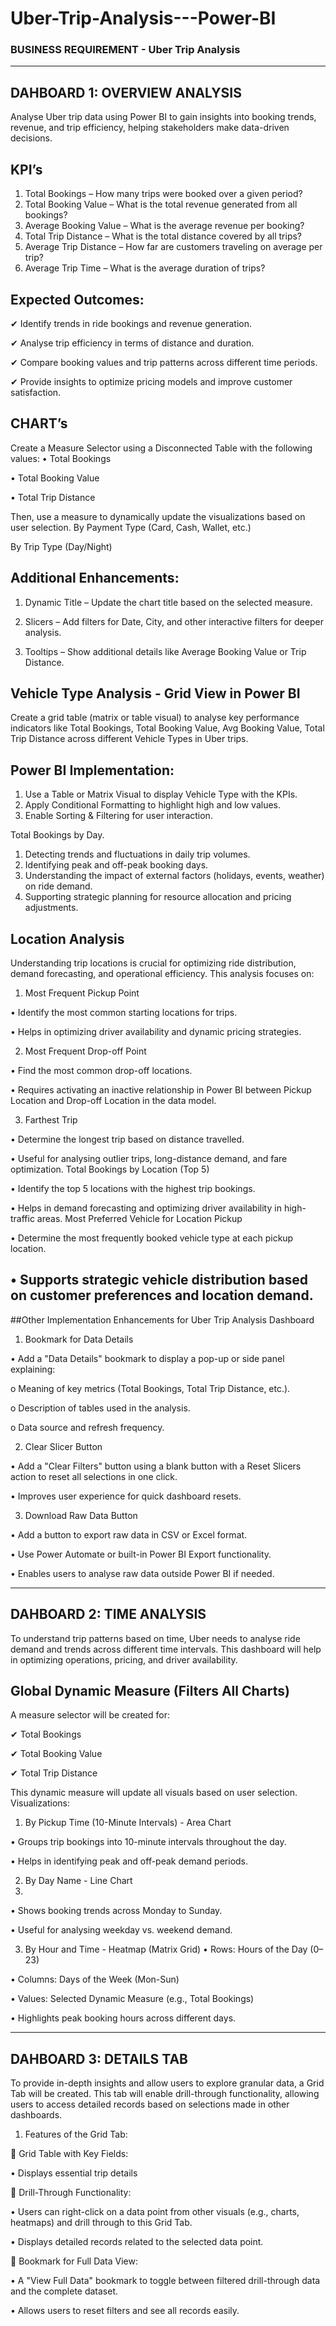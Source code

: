 # Uber-Trip-Analysis---Power-BI

### BUSINESS REQUIREMENT - Uber Trip Analysis

---

## DAHBOARD 1: OVERVIEW ANALYSIS
Analyse Uber trip data using Power BI to gain insights into booking trends, revenue, and trip efficiency, helping stakeholders make data-driven decisions.

## KPI’s
1.	Total Bookings – How many trips were booked over a given period?
2.	Total Booking Value – What is the total revenue generated from all bookings?
3.	Average Booking Value – What is the average revenue per booking?
4.	Total Trip Distance – What is the total distance covered by all trips?
5.	Average Trip Distance – How far are customers traveling on average per trip?
6.	Average Trip Time – What is the average duration of trips?

## Expected Outcomes:
✔ Identify trends in ride bookings and revenue generation.

✔ Analyse trip efficiency in terms of distance and duration.

✔ Compare booking values and trip patterns across different time periods.

✔ Provide insights to optimize pricing models and improve customer satisfaction.

## CHART’s
Create a Measure Selector using a Disconnected Table with the following values:
•	Total Bookings

•	Total Booking Value

•	Total Trip Distance

Then, use a measure to dynamically update the visualizations based on user selection.
By Payment Type (Card, Cash, Wallet, etc.)

By Trip Type (Day/Night)

## Additional Enhancements:
1. Dynamic Title – Update the chart title based on the selected measure.
   
2. Slicers – Add filters for Date, City, and other interactive filters for deeper analysis.
   
3. Tooltips – Show additional details like Average Booking Value or Trip Distance.
   
## Vehicle Type Analysis - Grid View in Power BI

Create a grid table (matrix or table visual) to analyse key performance indicators like Total Bookings, Total Booking Value, Avg Booking Value, Total Trip Distance across different Vehicle Types in Uber trips.

## Power BI Implementation:
1. Use a Table or Matrix Visual to display Vehicle Type with the KPIs.
2. Apply Conditional Formatting to highlight high and low values.
3. Enable Sorting & Filtering for user interaction.
 
Total Bookings by Day.
1. Detecting trends and fluctuations in daily trip volumes.
2. Identifying peak and off-peak booking days.
3. Understanding the impact of external factors (holidays, events, weather) on ride demand.
4. Supporting strategic planning for resource allocation and pricing adjustments.

## Location Analysis
Understanding trip locations is crucial for optimizing ride distribution, demand forecasting, and operational efficiency. This analysis focuses on:

1. Most Frequent Pickup Point

•	Identify the most common starting locations for trips.

•	Helps in optimizing driver availability and dynamic pricing strategies.

2. Most Frequent Drop-off Point
 
•	Find the most common drop-off locations.

•	Requires activating an inactive relationship in Power BI between Pickup Location and Drop-off Location in the data model.

3. Farthest Trip
   
•	Determine the longest trip based on distance travelled.

•	Useful for analysing outlier trips, long-distance demand, and fare optimization.
Total Bookings by Location (Top 5)

•	Identify the top 5 locations with the highest trip bookings.

•	Helps in demand forecasting and optimizing driver availability in high-traffic areas.
Most Preferred Vehicle for Location Pickup

•	Determine the most frequently booked vehicle type at each pickup location.

•	Supports strategic vehicle distribution based on customer preferences and location demand.
---
##Other Implementation Enhancements for Uber Trip Analysis Dashboard
1. Bookmark for Data Details
   
•	Add a "Data Details" bookmark to display a pop-up or side panel explaining:

o	Meaning of key metrics (Total Bookings, Total Trip Distance, etc.).

o	Description of tables used in the analysis.

o	Data source and refresh frequency.

2. Clear Slicer Button
   
•	Add a "Clear Filters" button using a blank button with a Reset Slicers action to reset all selections in one click.

•	Improves user experience for quick dashboard resets.

3.	Download Raw Data Button
   
•	Add a button to export raw data in CSV or Excel format.

•	Use Power Automate or built-in Power BI Export functionality.

•	Enables users to analyse raw data outside Power BI if needed.

---
## DAHBOARD 2: TIME ANALYSIS

To understand trip patterns based on time, Uber needs to analyse ride demand and trends across different time intervals. This dashboard will help in optimizing operations, pricing, and driver availability.

## Global Dynamic Measure (Filters All Charts)
A measure selector will be created for:

✔ Total Bookings

✔ Total Booking Value

✔ Total Trip Distance

This dynamic measure will update all visuals based on user selection.
Visualizations:

1. By Pickup Time (10-Minute Intervals) - Area Chart

•	Groups trip bookings into 10-minute intervals throughout the day.

•	Helps in identifying peak and off-peak demand periods.

2. By Day Name - Line Chart
3. 
•	Shows booking trends across Monday to Sunday.

•	Useful for analysing weekday vs. weekend demand.

3. By Hour and Time - Heatmap (Matrix Grid)
•	Rows: Hours of the Day (0–23)

•	Columns: Days of the Week (Mon-Sun)

•	Values: Selected Dynamic Measure (e.g., Total Bookings)

•	Highlights peak booking hours across different days.

----
## DAHBOARD 3: DETAILS TAB
To provide in-depth insights and allow users to explore granular data, a Grid Tab will be created. This tab will enable drill-through functionality, allowing users to access detailed records based on selections made in other dashboards.

1. Features of the Grid Tab:

	Grid Table with Key Fields:

•	Displays essential trip details

	Drill-Through Functionality:

•	Users can right-click on a data point from other visuals (e.g., charts, heatmaps) and drill through to this Grid Tab.

•	Displays detailed records related to the selected data point.

	Bookmark for Full Data View:

•	A "View Full Data" bookmark to toggle between filtered drill-through data and the complete dataset.

•	Allows users to reset filters and see all records easily.


